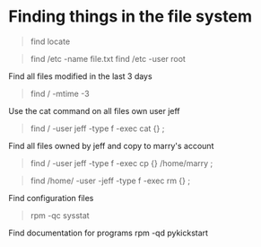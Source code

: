 # Finding things in the file system

> find
> locate

> find /etc -name file.txt
> find /etc -user root

Find all files modified in the last 3 days
> find / -mtime -3

Use the cat command on all files own user jeff
> find / -user jeff -type f -exec cat {} \;

Find all files owned by jeff and copy to marry's account
> find / -user jeff -type f -exec cp {} /home/marry \;

> find /home/ -user -jeff -type f -exec rm {} \;

Find configuration files
> rpm -qc sysstat

Find documentation for programs
rpm -qd pykickstart